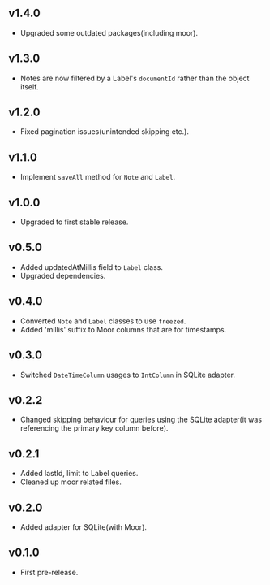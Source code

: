 ## v1.4.0
- Upgraded some outdated packages(including moor).

## v1.3.0
- Notes are now filtered by a Label's `documentId` rather than the object itself.

## v1.2.0
- Fixed pagination issues(unintended skipping etc.).

## v1.1.0
- Implement `saveAll` method for `Note` and `Label`.

## v1.0.0
- Upgraded to first stable release.

## v0.5.0
- Added updatedAtMillis field to `Label` class.
- Upgraded dependencies.

## v0.4.0
- Converted `Note` and `Label` classes to use `freezed`.
- Added 'millis' suffix to Moor columns that are for timestamps.

## v0.3.0
- Switched `DateTimeColumn` usages to `IntColumn` in SQLite adapter. 

## v0.2.2
- Changed skipping behaviour for queries using the SQLite adapter(it was referencing the primary key column before).

## v0.2.1
- Added lastId, limit to Label queries.
- Cleaned up moor related files.

## v0.2.0
- Added adapter for SQLite(with Moor).

## v0.1.0
- First pre-release.
